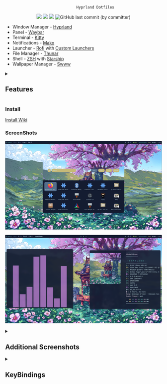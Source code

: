                                     Hyprland Dotfiles

<p align="center">
  <img src="https://img.shields.io/github/stars/T-Crypt/dots?style=for-the-badge&color=7DCFFF">
  <img src="https://img.shields.io/github/issues/T-Crypt/dots?&style=for-the-badge&color=E0AF68">
  <img src="https://img.shields.io/github/forks/T-Crypt/dots?&style=for-the-badge&color=F7768E">
  <img alt="GitHub last commit (by committer)" src="https://img.shields.io/github/last-commit/T-Crypt/dots?style=for-the-badge&color=AD8EE6">
  </p>

* Window Manager - [Hyprland](https://github.com/hyprwm/Hyprland)
* Panel - [Waybar](https://github.com/Alexays/Waybar)
* Terminal - [Kitty](https://github.com/kovidgoyal/kitty)
* Notifications - [Mako](https://github.com/emersion/mako)
* Launcher - [Rofi](https://github.com/davatorium/rofi) with [Custom Launchers](https://github.com/adi1090x/rofi)
* File Manager - [Thunar](https://github.com/xfce-mirror/thunar)
* Shell - [ZSH](https://sourceforge.net/projects/zsh/) with [Starship](https://github.com/starship/starship)
* Wallpaper Manager - [Swww](https://github.com/Horus645/swww)

<details> 
  <summary><h2> Features </h2></summary>

- Pywall Theming
  - Rofi Themed
  - Kitty Themed
  - Waybar Themed
  - Mako Themed
  - Swaylock Themed
  - Cava Themed
  - GTK Themed (Soon) 

- Thunar "Set as Theme" option for custom theming 
- SDDM Wallpaper script (Sync Current wallpaper to SDDM)
</details>

### Install

[Install Wiki](https://github.com/T-Crypt/dots/wiki/Install-Instructions)

### ScreenShots

![](./assets/swappy1.png)

![](./assets/swappy2.png)


<details> 
  <summary><h2> Additional Screenshots </h2></summary>

![](./assets/swappy3.png)

![](./assets/swappy4.png)

![](./assets/swappy5.png)

![](./assets/swappy6.png)

![](./assets/swappy7.png)

</details>


<details> 
  <summary><h2> KeyBindings </h2></summary>

| Keys | Action |
| :--  | :-- |
| <kbd>Super</kbd> + <kbd>Q</kbd> | quit active/focused window
| <kbd>Super</kbd> + <kbd>W</kbd> | Change Wallpaper / Change Theme
| <kbd>Super</kbd> + <kbd>T</kbd> | launch kitty terminal
| <kbd>Super</kbd> + <kbd>E</kbd> | launch Thunar
| <kbd>Super</kbd> + <kbd>C</kbd> | launch vscode
| <kbd>Super</kbd> + <kbd>F</kbd> | launch firefox
| <kbd>Super</kbd> + <kbd>A</kbd> | launch desktop applications (rofi)
| <kbd>Super</kbd> + <kbd>L</kbd> | lock screen
| <kbd>Super</kbd> + <kbd>V</kbd> | Toggle Floating
| <kbd>Super</kbd> + <kbd>J</kbd> | Toggle Split
| <kbd>Super</kbd> + <kbd>S</kbd> | Print Screen Tool
| <kbd>Super</kbd> + <kbd>backspace</kbd> | Rofi Powermenu
| <kbd>Super</kbd> + <kbd>MouseScroll</kbd> | cycle through workspaces
| <kbd>Super</kbd> + <kbd>[0-9]</kbd> | switch to workspace [0-9]
| <kbd>Super</kbd> + <kbd>Shift</kbd> + <kbd>[0-9]</kbd> | move active window to workspace [0-9]

</details>
